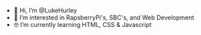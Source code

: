 - 👋 Hi, I’m @LukeHurley
- 👀 I’m interested in RapsberryPi's, SBC's, and Web Development
- 🤓 I’m currently learning HTML, CSS & Javascript
